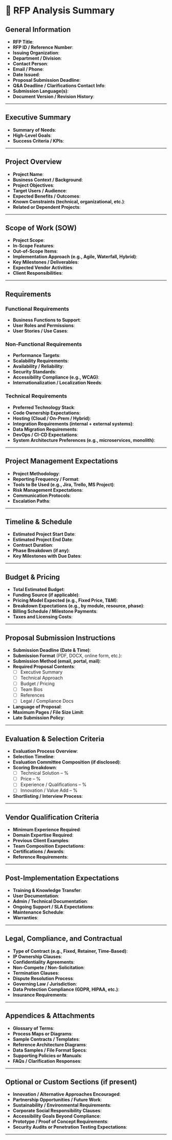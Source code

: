 # 📄 RFP Analysis Summary

## General Information
- **RFP Title**:
- **RFP ID / Reference Number**:
- **Issuing Organization**:
- **Department / Division**:
- **Contact Person**:
- **Email / Phone**:
- **Date Issued**:
- **Proposal Submission Deadline**:
- **Q&A Deadline / Clarifications Contact Info**:
- **Submission Language(s)**:
- **Document Version / Revision History**:

---

## Executive Summary
- **Summary of Needs**:
- **High-Level Goals**:
- **Success Criteria / KPIs**:

---

## Project Overview
- **Project Name**:
- **Business Context / Background**:
- **Project Objectives**:
- **Target Users / Audience**:
- **Expected Benefits / Outcomes**:
- **Known Constraints (technical, organizational, etc.)**:
- **Related or Dependent Projects**:

---

## Scope of Work (SOW)
- **Project Scope**:
- **In-Scope Features**:
- **Out-of-Scope Items**:
- **Implementation Approach (e.g., Agile, Waterfall, Hybrid)**:
- **Key Milestones / Deliverables**:
- **Expected Vendor Activities**:
- **Client Responsibilities**:

---

## Requirements

### Functional Requirements
- **Business Functions to Support**:
- **User Roles and Permissions**:
- **User Stories / Use Cases**:

### Non-Functional Requirements
- **Performance Targets**:
- **Scalability Requirements**:
- **Availability / Reliability**:
- **Security Standards**:
- **Accessibility Compliance (e.g., WCAG)**:
- **Internationalization / Localization Needs**:

### Technical Requirements
- **Preferred Technology Stack**:
- **Code Ownership Expectations**:
- **Hosting (Cloud / On-Prem / Hybrid)**:
- **Integration Requirements (internal + external systems)**:
- **Data Migration Requirements**:
- **DevOps / CI-CD Expectations**:
- **System Architecture Preferences (e.g., microservices, monolith)**:

---

## Project Management Expectations
- **Project Methodology**:
- **Reporting Frequency / Format**:
- **Tools to Be Used (e.g., Jira, Trello, MS Project)**:
- **Risk Management Expectations**:
- **Communication Protocols**:
- **Escalation Paths**:

---

## Timeline & Schedule
- **Estimated Project Start Date**:
- **Estimated Project End Date**:
- **Contract Duration**:
- **Phase Breakdown (if any)**:
- **Key Milestones with Due Dates**:

---

## Budget & Pricing
- **Total Estimated Budget**:
- **Funding Source (if applicable)**:
- **Pricing Model Expected (e.g., Fixed Price, T&M)**:
- **Breakdown Expectations (e.g., by module, resource, phase)**:
- **Billing Schedule / Milestone Payments**:
- **Taxes and Licensing Costs**:

---

## Proposal Submission Instructions
- **Submission Deadline (Date & Time)**:
- **Submission Format** (PDF, DOCX, online form, etc.):
- **Submission Method (email, portal, mail)**:
- **Required Proposal Contents**:
    - [ ] Executive Summary
    - [ ] Technical Approach
    - [ ] Budget / Pricing
    - [ ] Team Bios
    - [ ] References
    - [ ] Legal / Compliance Docs
- **Language of Proposal**:
- **Maximum Pages / File Size Limit**:
- **Late Submission Policy**:

---

## Evaluation & Selection Criteria
- **Evaluation Process Overview**:
- **Selection Timeline**:
- **Evaluation Committee Composition (if disclosed)**:
- **Scoring Breakdown**:
    - [ ] Technical Solution – %
    - [ ] Price – %
    - [ ] Experience / Qualifications – %
    - [ ] Innovation / Value Add – %
- **Shortlisting / Interview Process**:

---

## Vendor Qualification Criteria
- **Minimum Experience Required**:
- **Domain Expertise Required**:
- **Previous Client Examples**:
- **Team Composition Expectations**:
- **Certifications / Awards**:
- **Reference Requirements**:

---

## Post-Implementation Expectations
- **Training & Knowledge Transfer**:
- **User Documentation**:
- **Admin / Technical Documentation**:
- **Ongoing Support / SLA Expectations**:
- **Maintenance Schedule**:
- **Warranties**:

---

## Legal, Compliance, and Contractual
- **Type of Contract (e.g., Fixed, Retainer, Time-Based)**:
- **IP Ownership Clauses**:
- **Confidentiality Agreements**:
- **Non-Compete / Non-Solicitation**:
- **Termination Clauses**:
- **Dispute Resolution Process**:
- **Governing Law / Jurisdiction**:
- **Data Protection Compliance (GDPR, HIPAA, etc.)**:
- **Insurance Requirements**:

---

## Appendices & Attachments
- **Glossary of Terms**:
- **Process Maps or Diagrams**:
- **Sample Contracts / Templates**:
- **Reference Architecture Diagrams**:
- **Data Samples / File Format Specs**:
- **Supporting Policies or Manuals**:
- **FAQs / Clarification Responses**:

---

## Optional or Custom Sections (if present)
- **Innovation / Alternative Approaches Encouraged**:
- **Partnership Opportunities / Future Work**:
- **Sustainability / Environmental Requirements**:
- **Corporate Social Responsibility Clauses**:
- **Accessibility Goals Beyond Compliance**:
- **Prototype / Proof of Concept Requirements**:
- **Security Audits or Penetration Testing Expectations**:

---
